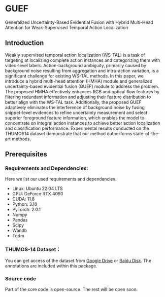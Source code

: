 # GUEF
Generalized Uncertainty-Based Evidential Fusion with Hybrid Multi-Head Attention for Weak-Supervised Temporal Action Localization

## Introduction
Weakly supervised temporal action localization (WS-TAL) is a task of targeting at localizing complete action instances and categorizing them with video-level labels. Action-background ambiguity, primarily caused by background noise resulting from aggregation and intra-action variation, is a significant challenge for existing WS-TAL methods. In this paper, we introduce a hybrid multi-head attention (HMHA) module and generalized uncertainty-based evidential fusion (GUEF) module to address the problem. The proposed HMHA effectively enhances RGB and optical flow features by filtering redundant information and adjusting their feature distribution to better align with the WS-TAL task. Additionally, the proposed GUEF adaptively eliminates the interference of background noise by fusing snippet-level evidences to refine uncertainty measurement and select superior foreground feature information, which enables the model to concentrate on integral action instances to achieve better action localization and classification performance. Experimental results conducted on the THUMOS14 dataset demonstrate that our method outperforms state-of-the-art methods.

## Prerequisites
### Requirements and Dependencies:
Here we list our used requirements and dependencies.
 - Linux: Ubuntu 22.04 LTS
 - GPU: GeForce RTX 4090
 - CUDA: 11.8
 - Python: 3.10
 - PyTorch: 2.0.1
 - Numpy
 - Pandas
 - Scipy
 - Wandb
 - Tqdm

### THUMOS-14 Dataset：
You can get access of the dataset from [Google Drive](https://drive.google.com/file/d/1SFEsQNLsG8vgBbqx056L9fjA4TzVZQEu/view?usp=sharing) or [Baidu Disk](https://pan.baidu.com/s/1nspCSpzgwh5AHpSBPPibrQ?pwd=2dej). The annotations are included within this package.

### Source code
Part of the core code is open-source. The rest will be open soon.

